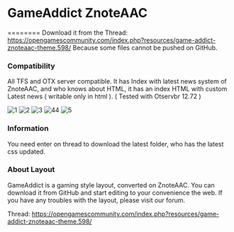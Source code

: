 # GameAddict ZnoteAAC
========
Download it from the Thread: https://opengamescommunity.com/index.php?resources/game-addict-znoteaac-theme.598/
Because some files cannot be pushed on GitHub.

### Compatibility

All TFS and OTX server compatible.
It has Index with latest news system of ZnoteAAC, and who knows about HTML, it has an index HTML with custom Latest news ( writable only in html ).
( Tested with Otservbr 12.72 )

![1](https://user-images.githubusercontent.com/89811188/153295193-36bd48cb-e652-43f9-8b23-21290347ddb3.png)
![2](https://user-images.githubusercontent.com/89811188/153295199-df7bf57c-a03d-4562-aef8-757366886112.png)
![3](https://user-images.githubusercontent.com/89811188/153295208-aefbffff-bc9d-4f6c-aaa8-8a7fe9c85bc2.png)
![44](https://user-images.githubusercontent.com/89811188/153295214-bd11c886-c780-4cbc-bb6c-199efc38232f.png)
![5](https://user-images.githubusercontent.com/89811188/153295220-fac13545-4de3-4d2c-8da1-b05f2ce284f1.png)

### Information
You need enter on thread to download the latest folder, who has the latest css updated.

### About Layout

GameAddict is a gaming style layout, converted on ZnoteAAC.
You can download it from GitHub and start editing to your convenience the web.
If you have any troubles with the layout, please visit our forum.

Thread: https://opengamescommunity.com/index.php?resources/game-addict-znoteaac-theme.598/
